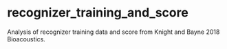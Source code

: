 # recognizer_training_and_score
Analysis of recognizer training data and score from Knight and Bayne 2018 Bioacoustics.
